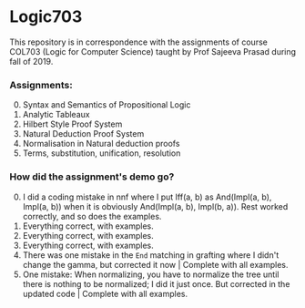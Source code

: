 # Logic703
This repository is in correspondence with the assignments of course COL703 (Logic for Computer Science) taught by Prof Sajeeva Prasad during fall of 2019.


### Assignments:

0. Syntax and Semantics of Propositional Logic
1. Analytic Tableaux
2. Hilbert Style Proof System
3. Natural Deduction Proof System
4. Normalisation in Natural deduction proofs
5. Terms, substitution, unification, resolution


### How did the assignment's demo go?

0. I did a coding mistake in nnf where I put Iff(a, b) as And(Impl(a, b), Impl(a, b)) when it is obviously And(Impl(a, b), Impl(b, a)). Rest worked correctly, and so does the examples.
1. Everything correct, with examples.
2. Everything correct, with examples.
3. Everything correct, with examples.
4. There was one mistake in the `End` matching in grafting where I didn't change the gamma, but corrected it now | Complete with all examples.
5. One mistake: When normalizing, you have to normalize the tree until there is nothing to be normalized; I did it just once. But corrected in the updated code | Complete with all examples.

